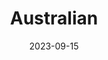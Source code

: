 ---
title: "Australian"
type: hashtag
date: 2023-09-15
hashtag: american
tags:
  - Nationality
  - Australia
---